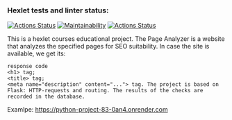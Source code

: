 ### Hexlet tests and linter status:
[![Actions Status](https://github.com/boytsovau/python-project-83/actions/workflows/hexlet-check.yml/badge.svg)](https://github.com/boytsovau/python-project-83/actions)
[![Maintainability](https://api.codeclimate.com/v1/badges/c2a8fd88bb6ac8352bc7/maintainability)](https://codeclimate.com/github/boytsovau/python-project-83/maintainability)
[![Actions Status](https://github.com/boytsovau/python-project-83/workflows/page_analyzer-check/badge.svg)](https://github.com/boytsovau/python-project-83/actions)


This is a hexlet courses educational project. The Page Analyzer is a website that analyzes the specified pages for SEO suitability. In case the site is available, we get its:

    response code
    <h1> tag;
    <title> tag;
    <meta name="description" content="..."> tag. The project is based on Flask: HTTP-requests and routing. The results of the checks are recorded in the database.
  
Examlpe: https://python-project-83-0an4.onrender.com
